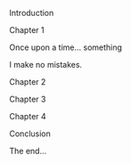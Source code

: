 Introduction

Chapter 1

Once upon a time... something

I make no mistakes.

Chapter 2

Chapter 3

Chapter 4

Conclusion

The end...
